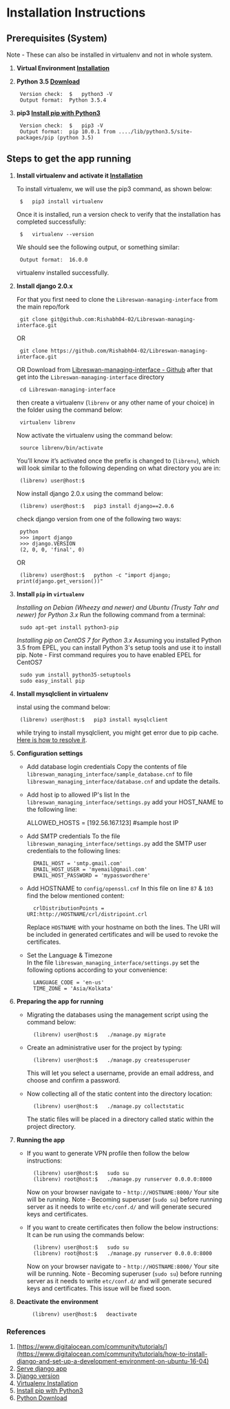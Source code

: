 # Installation Instructions

## Prerequisites (System)
Note - These can also be installed in virtualenv and not in whole system.

1. **Virtual Environment [Installation](https://virtualenv.pypa.io/en/stable/installation/)**

2. **Python 3.5 [Download](https://www.python.org/downloads/)**

		Version check:	$	python3 -V
		Output format:	Python 3.5.4

3. **pip3 [Install pip with Python3](https://stackoverflow.com/questions/6587507/how-to-install-pip-with-python-3)**

		Version check:	$	pip3 -V
		Output format:	pip 10.0.1 from ..../lib/python3.5/site-packages/pip (python 3.5)

## Steps to get the app running
1. **Install virtualenv and activate it [Installation](https://virtualenv.pypa.io/en/stable/installation/)**

	To install virtualenv, we will use the pip3 command, as shown below:

		$	pip3 install virtualenv
	Once it is installed, run a version check to verify that the installation has completed successfully:

		$	virtualenv --version
	We should see the following output, or something similar:

		Output format:	16.0.0
	virtualenv installed successfully.

2. **Install django 2.0.x**

	For that you first need to clone the `Libreswan-managing-interface` from the main repo/fork

		git clone git@github.com:Rishabh04-02/Libreswan-managing-interface.git
	OR

		git clone https://github.com/Rishabh04-02/Libreswan-managing-interface.git
	OR
	Download from [Libreswan-managing-interface - Github](https://github.com/Rishabh04-02/Libreswan-managing-interface)	after that get into the `Libreswan-managing-interface` directory
		
		cd Libreswan-managing-interface
	then create a virtualenv (`librenv` or any other name of your choice) in the folder using the command below:

		virtualenv librenv
	Now activate the virtualenv using the command below:

		source librenv/bin/activate
	You’ll know it’s activated once the prefix is changed to (`librenv`), which will look similar to the following depending on what directory you are in:

		(librenv) user@host:$
	Now install django 2.0.x using the command below:

		(librenv) user@host:$	pip3 install django==2.0.6
	check django version from one of the following two ways:

		python
		>>> import django
		>>> django.VERSION
		(2, 0, 0, 'final', 0)
	OR
		
		(librenv) user@host:$	python -c "import django; print(django.get_version())"

3. **Install `pip` in `virtualenv`**

	*Installing on Debian (Wheezy and newer) and Ubuntu (Trusty Tahr and newer) for Python 3.x*
	Run the following command from a terminal:

		sudo apt-get install python3-pip

	*Installing pip on CentOS 7 for Python 3.x*
	Assuming you installed Python 3.5 from EPEL, you can install Python 3's setup tools and use it to install pip.
	Note - First command requires you to have enabled EPEL for CentOS7

		sudo yum install python35-setuptools
		sudo easy_install pip

4. **Install mysqlclient in virtualenv**

	instal using the command below:

		(librenv) user@host:$	pip3 install mysqlclient
		
	while trying to install mysqlclient, you might get error due to pip cache. [Here is how to resolve it](https://github.com/PyMySQL/mysqlclient-python/issues/379).

5. **Configuration settings**

	* Add database login credentials
	Copy the contents of file `libreswan_managing_interface/sample_database.cnf` to file `libreswan_managing_interface/database.cnf` and update the details.

	* Add host ip to allowed IP's list
	In the `libreswan_managing_interface/settings.py` add your HOST_NAME to the following line:

		ALLOWED_HOSTS = [192.56.167.123]	#sample host IP

	* Add SMTP credentials
	To the file `libreswan_managing_interface/settings.py` add the SMTP user credentials to the following lines:

		    EMAIL_HOST = 'smtp.gmail.com'
		    EMAIL_HOST_USER = 'myemail@gmail.com'
		    EMAIL_HOST_PASSWORD = 'mypasswordhere'

	* Add HOSTNAME to `config/openssl.cnf`
	In this file on line `87` & `103` find the below mentioned content:

		    crlDistributionPoints = URI:http://HOSTNAME/crl/distripoint.crl
		
		Replace `HOSTNAME` with your hostname on both the lines. The URI will be included in generated certificates and will be used to revoke the certificates.

	* Set the Language & Timezone 	
	In the file `libreswan_managing_interface/settings.py` set the following options according to your convenience:

			LANGUAGE_CODE = 'en-us'
			TIME_ZONE = 'Asia/Kolkata'

6. **Preparing the app for running**

	* Migrating the databases using the management script using the command below:

			(librenv) user@host:$	./manage.py migrate

	* Create an administrative user for the project by typing:

			(librenv) user@host:$	./manage.py createsuperuser
		This will let you select a username, provide an email address, and choose and confirm a password.

	* Now collecting all of the static content into the directory location:
		
			(librenv) user@host:$	./manage.py collectstatic
		The static files will be placed in a directory called static within the project directory.

7. **Running the app**

	* If you want to generate VPN profile then follow the below instructions:

			(librenv) user@host:$	sudo su
			(librenv) root@host:$	./manage.py runserver 0.0.0.0:8000

		Now on your browser navigate to - `http://HOSTNAME:8000/`
		Your site will be running.
		Note - Becoming superuser (`sudo su`) before running server as it needs to write `etc/conf.d/` and will generate secured keys and certificates.

	* If you want to create certificates then follow the below instructions:
	It can be run using the commands below:

			(librenv) user@host:$	sudo su
			(librenv) root@host:$	./manage.py runserver 0.0.0.0:8000

		Now on your browser navigate to - `http://HOSTNAME:8000/`
		Your site will be running.
		Note - Becoming superuser (`sudo su`) before running server as it needs to write `etc/conf.d/` and will generate secured keys and certificates. This issue will be fixed soon.

8. **Deactivate the environment**

			(librenv) user@host:$	deactivate

### References
1) [https://www.digitalocean.com/community/tutorials/](https://www.digitalocean.com/community/tutorials/how-to-install-django-and-set-up-a-development-environment-on-ubuntu-16-04)
2) [Serve django app](https://www.digitalocean.com/community/tutorials/how-to-serve-django-applications-with-apache-and-mod_wsgi-on-centos-7)
3) [Django version](https://stackoverflow.com/questions/6468397/how-to-check-django-version/6468505#6468505)
4) [Virtualenv Installation](https://virtualenv.pypa.io/en/stable/installation/)
5) [Install pip with Python3](https://stackoverflow.com/questions/6587507/how-to-install-pip-with-python-3)
6) [Python Download](https://www.python.org/downloads/)
